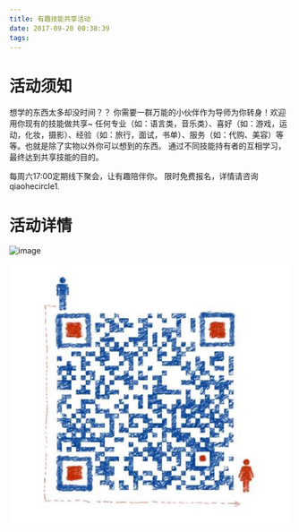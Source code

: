 ```yaml
---
title: 有趣技能共享活动
date: 2017-09-20 00:38:39
tags:
---
```

# 活动须知

想学的东西太多却没时间？？
你需要一群万能的小伙伴作为导师为你转身！欢迎用你现有的技能做共享~
任何专业（如：语言类，音乐类）、喜好（如：游戏，运动，化妆，摄影）、经验（如：旅行，面试，书单）、服务（如：代购、美容）等等。也就是除了实物以外你可以想到的东西。 
通过不同技能持有者的互相学习，最终达到共享技能的目的。

每周六17:00定期线下聚会，让有趣陪伴你。
限时免费报名，详情请咨询qiaohecircle1.
# 活动详情
![image](http://note.youdao.com/favicon.ico)

 ![image](https://raw.githubusercontent.com/tongyuanfeng/qiaohe_web/master/img/add_weixinjpg.jpg)